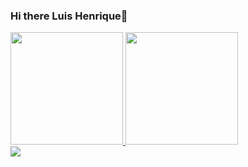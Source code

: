 ### Hi there Luis Henrique👋

<div style="display:flex">
 <div>
  <a href="https://github.com/luis-hviana">
  <img height="180em" src="https://github-readme-stats.vercel.app/api?username=luis-hviana&show_icons=true&theme=dracula&include_all_commits=true&count_private=true"/>
  <img height="180em" src="https://github-readme-stats.vercel.app/api/top-langs/?username=luis-hviana&layout=compact&langs_count=16&theme=dracula"/>
<div>
<a href="https://www.linkedin.com/in/luis-henrique-1807ba1a2/" target="_blank"><img src="https://img.shields.io/badge/-LinkedIn-%230077B5?style=for-the-badge&logo=linkedin&logoColor=white" target="_blank"></a> 
